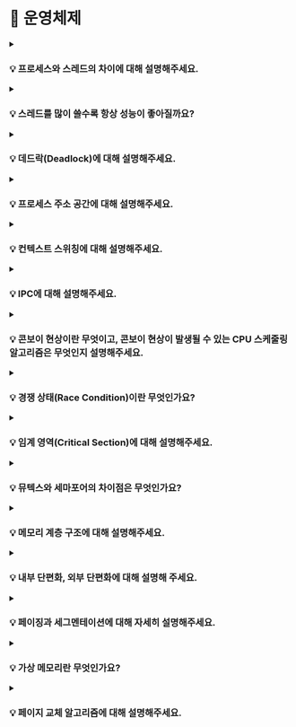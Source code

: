 # 📃 운영체제 


<details>
<summary><strong><h3> 💡 프로세스와 스레드의 차이에 대해 설명해주세요.</h3></strong></summary>
<div markdown="1">

<br>

**프로세스**  
- 운영체제로부터 자원을 할당 받은 **작업의 단위**  
- 각 프로세스는 독립적인 메모리 영역을 할당 받는다.  

**스레드**  
- 프로세스가 할당 받은 자원을 이용하는 **실행 흐름의 단위**  
- **스택 영역과 PC 레지스터 영역만 독립적으로 할당** 받고, 나머지 영역은 동일한 프로세스 내의 스레드 간 공유 된다.  

<br>
<br>

### 📌 스레드에 스택 영역과 PC 레지스터 영역만 독립적으로 할당하는 이유가 무엇일까요?

<br>

### ✔ 스택 영역을 스레드마다 독립적으로 할당하는 이유

스택은 메소드 호출 시 전달되는 인자, 되돌아갈 주소 값 및 지역 변수 등을 저장하기 위해 사용되는 메모리 영역이다.  

스택 메모리 영역이 독립적이라는 것은 스레드 간 독립적인 함수 호출이 가능하다는 것이고, 이는 독립적인 실행 흐름을 가능하게 한다.
 
따라서 **독립적인 실행 흐름을 위한 최소 조건**으로 각 스레드에 독립된 스택 영역을 할당한다.  
 

### ✔ PC 레지스터 영역을 스레드마다 독립적으로 할당하는 이유
PC 레지스터는 CPU가 다음에 실행할 명령어의 주소를 저장한다.

여러 스레드가 하나의 PC 레지스터를 공유한다면, 한 스레드가 PC 레지스터에 새로운 명령어 주소를 저장하는 동시에 다른 스레드가 PC 레지스터의 값을 읽거나 변경하는 상황이 발생할 수 있다.
이렇게 동시에 여러 스레드가 PC 레지스터에 접근하면, 다음에 실행될 명령어의 주소를 신뢰할 수 없게 되며, 스레드들의 실행 흐름이 망가지는 등 예기치 못한 동작과 오류가 발생할 수 있다.

따라서 각 스레드에게 독립적인 PC 레지스터를 할당하여 각 **스레드가 자신의 실행 흐름을 안정적으로 유지하고, 다음에 실행할 명령어의 주소를 독립적으로 관리**할 수 있도록 한다.

<br>
<br>

### 📌 프로세스에 대해 자세히 설명해주세요.

### ✔ 프로세스

- 실행을 위해 **커널**에 등록된 작업  
    (시스템 성능 향상을 위해 커널에 의해 관리 된다.)

- 각종 자원을 요청하고, 할당 받을 수 있는 개체  
- **PCB**를 할당 받은 개체  

*자원 : 커널의 관리 하에 프로세스에게 할당/반납 되는 수동적인 개체
 
<br>
<br>

### 📌 PCB는 무엇인가요?

### ✔ PCB

- **커널 공간**에 존재한다.  

- OS는 **`프로세스 관리`** 를 위해 각 프로세스에 대한 정보를 관리하는데, 각 프로세스의 정보가
PCB에 저장된다.  
(* 프로세스 관리: 프로세스가 여러 개일 때, CPU가 스케줄링을 통해 프로세스를 관리하는 것)
- 프로세스 생성 시 생성된다.
- PCB가 관리하는 정보
    - PID(프로세스 고유 식별 번호)
    - 스케줄링 정보 (프로세스 우선 순위, CPU 점유 시간)
    - 프로세스 상태 (자원 할당 및 요청 정보)
    - 메모리 관리 정보 (page table, segment table)
    - 입출력 상태 정보 (할당 받은 입출력 장치/파일 등에 대한 정보)
    - 문맥 저장 영역(프로세스의 레지스터 상태를 저장하는 공간)
    - `Linked List` 방식으로 관리된다.
        - PCB List Head에 PCB가 생성될 때마다 붙게 된다.
        - 주소 값으로 연결이 이루어져 있는 연결 리스트이기 때문에 삽입/삭제가 용이하다.


<br>
<br>

### 📌 스레드는 PCB를 가지고 있을까요?

<br>

    🔥 스레드는 PCB를 갖고 있지 않다. 

    스레드는 프로세스 내에서 실행되는 실행 흐름의 단위로, PCB는 프로세스 단위로 생성되고 관리되는 자료구조이다.

<br>

여러 개의 스레드가 하나의 프로세스 내에서 동작하면, 모든 스레드는 동일한 프로세스의 자원을 공유하게 된다.   
따라서 스레드는 **프로세스 내부의 메모리 영역을 공유**하고, 프로세스가 할당 받은 PCB를 공유하여 프로세스의 상태를 스레드들이 함께 사용한다.

즉, 프로세스의 PCB에는 프로세스 자체의 정보와 상태를 저장하지만, 스레드는 프로세스 내에서 실행되므로 프로세스 자체와   
밀접하게 연관되어 있어 별도의 PCB를 가질 필요가 없다.

<br>
<br>


### 📌 멀티 프로세스와 멀티 스레드의 특징에 대해 설명해주세요.
<br>

### ✔ 멀티 프로세스

- 각 프로세스는 독립적인 메모리 공간을 가지기 때문에 서로 영향을 주지 않고 실행 된다.     
    즉, 한 프로세스의 오류나 비정상 종료가 다른 프로세스에 영향을 미치지 않는다.  

- 프로세스 간 데이터를 주고받기 위해서는 별도의 **IPC** 기법을 사용해야 하며, 이로 인해 오버 헤드가 발생한다.
- 각 프로세스마다 메모리 주소 체계가 다르기 때문에, 프로세스 컨텍스트 스위칭시 메모리 관련 처리가 따로 필요하여 오버 헤드가 비교적 크다.


### ✔ 멀티 프로세스

- 스레드는 하나의 프로세스 내에서 동작하며, 주소 공간과 자원을 공유한다.  
    따라서 데이터 공유가 간편하고, IPC 없이도 쓰레드 간 데이터를 주고받을 수 있습니다.

- 같은 프로세스에 속하는 스레드는 메모리 영역을 공유하기 때문에, **스레드 컨텍스트 스위칭** 시
메모리 관련 처리가 따로 필요하지 않아 오버 헤드가 비교적 적다.

-  공유된 자원에 대한 접근과 변경을 적절하게 관리하지 않으면 데드락과 같은 **동기화 문제**가 발생할 수 있다.


<br>
<br>

### 📌 멀티 스레드의 동시성과 병렬성을 설명해주세요.

### ✔ 동시성
**싱글 코어**에서 멀티스레드를 동작시키기 위한 방식으로,   
멀티태스킹을 위해 여러 개의 스레드가 **`번갈아가면서 실행되는 성질`** 을 말한다.   
(동시에 실행하는 것처럼 보이지만 **사실은 번갈아가며 실행** 하고 있는 것임)

### ✔ 병렬성
**멀티 코어**에서 멀티스레드를 동작시키는 방식으로,   
한 개 이상의 스레드를 포함하는
각 코어들이 '동시에' 실행되는 성질을 말한다.

![Alt text](<Untitled (19).png>)
</div>
</details>

<details>
<summary><strong><h3> 💡 스레드를 많이 쓸수록 항상 성능이 좋아질까요?  </h3></strong></summary>
<div markdown="1">


    🔥 어플리케이션의 성격과 컨텍스트 스위칭 오버헤드를 고려할 때, 
    스레드를 많이 사용하는 것이 항상 성능 향상을 보장하지는 않는다.


<br>

**스레드를 많이 사용하면 동시에 더 많은 작업을 실행할 수 있다** 는 이야기는 해당 어플리케이션이 작은 작업들로 분할하여 동시 실행 가능한 성격을 가지고 있다는 전제를 필요로 한다.   

<br>

그러나 어떤 어플리케이션이 순차적으로 실행되어야 하는 특성을 가지고 있다면,   
작은 작업으로 분할하여 동시 실행하기가 어려울 수 있으며, 이런 경우에는 스레드 수를 계속 늘려도 성능 향상에 한계가 있다.  

<br>

또한, CPU의 코어 수는 고정되어 있으며 스레드 수를 계속 늘리면 각 코어에서 스레드 간의 경합이 더 많아진다.   
이에 따라 **컨텍스트 스위칭**으로 인한 오버헤드가 증가하므로 성능 면에서 한계에 도달하게 된다.

<br>

CPU 바운드 어플리케이션은 CPU를 많이 사용하므로, 코어 수와 비슷한 수준 이상으로 스레드 수를 늘려봤자 성능 향상이 거의 없을 뿐만 아니라,   
오히려 각 코어에서 스레드 간의 경합으로 인해 컨텍스트 스위칭 오버헤드로 성능이 저하될 수 있다.

반면, I/O 바운드 어플리케이션은 CPU가 대기 상태에 있을 가능성이 높기 때문에, 코어 수보다 2배, 3배 이상으로 스레드 수를 늘림으로써 코어들을 더 효율적으로 활용하여 성능상 이점을 얻을 수 있다.

</div>
</details>


<details>
<summary><strong><h3> 💡 데드락(Deadlock)에 대해 설명해주세요.</h3></strong></summary>
<div markdown="1">
<br>

    멀티 스레드 또는 멀티 프로세스 환경에서 발생하는 동기화 문제로, 
    자원을 점유한 상태에서 다른 프로세스가 점유하고 있는 자원을 요구하며 무한정 기다리는 상황을 말한다.

![Alt text](image-13.png)

프로세스 1과 2가 자원1, 2를 모두 얻어야 한다고 가정해보자

t1: 프로세스1이 자원1을 얻음 / 프로세스2가 자원2를 얻음  
t2: 프로세스1은 자원2를 기다림 / 프로세스2는 자원1을 기다림  
→ **🔥 데드락**

<br>
<br>

### 📌 데드락이 발생하는 조건을 설명해주세요.

다음 네 가지 조건을 **동시에** 충족해야 한다.

- **상호 배제(Mutual Exclusion)**  
  리소스는 한 번에 하나의 프로세스 또는 스레드만이 사용할 수 있어야 한다.   
  즉, 한 프로세스 또는 스레드가 리소스를 사용 중인 경우, 다른 프로세스나 스레드는 해당 리소스에 접근할 수 없어야 한다.  

- **점유 대기(Hold and Wait)**   
  하나 이상의 리소스를 점유한 상태에서 다른 리소스를 기다리는 상태여야 한다.   
  즉, 프로세스나 스레드가 이미 리소스를 하나 이상 가지고 있으면서 또 다른 리소스를 얻기 위해 대기하고 있어야 합니다.

- **비선점(Non-Preemption)**   
  프로세스나 스레드가 얻은 리소스를 다른 프로세스나 스레드가 강제로 빼앗을 수 없어야 한다.  
    리소스는 해당 프로세스나 스레드가 명시적으로 릴리스해야만 해제된다.    

- **순환 대기(Circular Wait)**   
  두 개 이상의 프로세스나 스레드가 서로가 서로의 리소스를 기다리고 있어야 한다.  
   즉, 사이클 형태로 리소스가 대기 상태에 있어야 한다.  


<br>
<br>

### 📌 데드락은 어떻게 해결할 수 있을까요?

<br>

    - 데드락 예방
    - 데드락 회피
    - 데드락 탐지 및 복구

<br>

### ✅ 데드락 예방
- **데드락 발생 필요 조건 4가지** 중 **하나를 제거**함으로써 데드락을 예방한다.  

- 데드락이 **절대 발생하지 않도록** 하는 방법이다.
- 심각한 자원 낭비가 발생하므로, **비현실적인** 방법이다.

### **상호 배제(Mutual Exclusion) 조건 제거**  
  - **모든 자원**에 대해, **공유**를 허용한다.  
  - **현실적으로 불가능**한 방법  
  
### **점유 대기(Hold and Wait) 조건 제거**
  - 필요한 자원을 **한번에 모두 할당**한다.
  - **자원이 필요하지 않은 순간에도 점유**하고 있으므로, **자원 낭비**가 발생한다.
  - 무한 대기 현상이 발생할 수 있다.

### **비선점(Non-Preemption) 조건 제거**  
  - **모든 자원**에 대해, **선점**을 허용한다.
  - **현실적으로 불가능**한 방법  
  ( ⇒ 프로세스가 할당 받을 수 없는 자원을 요청하는 경우,
           해당 프로세스가 가지고 있던 자원을 모두 반납하고  
            작업을 취소하는 방법으로 유사하게 구현할 수 있으나, 이 방법 또한
           심각한 자원 낭비가 발생하므로 비현실적이다.)

### **순환 대기(Circular Wait) 조건 제거**  
  - 자원에 **순서를 부여**하고, 프로세스는 **순서의 증가 방향으로만 자원 요청**이 가능하도록 한다.
  - **자원 낭비**가 발생한다.

<br>

----
<br>

### ✅ 데드락 예방 회피

- 시스템의 **상태를 계속 감시함**으로써, 데드락 상태가 될 가능성이 있는
자원 할당 요청을 보류하여 데드락의 발생을 막을 수 있다.

- 항상 시스템을 감시하고 있어야 하므로, 오버 헤드가 크다.
- 시스템을 항상 **safe state**로 유지하는 방법이다.

  (***safe state**: 모든 프로세스가 정상적 종료 가능한 상태,  
                   safe sequence가 하나라도 존재하면 safe state이다.
                   데드락 상태가 되지 않을 수 있음을 보장한다.

  ***unsafe state**: 데드락 상태가 될 가능성이 있는 상태,
                     반드시 데드락이 발생한다는 의미는 아니다.)

- safe state를 유지하기 위해 **사용되지 않는 자원이 존재한다.**
- 가정이 성립되기 어렵다. 즉, **비현실적**이다.


<br>

**가정**
- 프로세스의 수가 고정됨
- 자원의 수와 종류가 고정됨
- 프로세스가 요구하는 자원 및 최대 수량을 알고 있음
- 프로세스는 자원을 사용 후 반드시 반납함

<br>

### **다익스트라 은행원 알고리즘**
    - 데드락 회피를 위한 간단한 이론적 기법
    - 가정 : 한 종류의 자원이 여러 개 존재
    - 목표 : 시스템을 항상 safe state로 유지
    - 현재 상태에서 safe sequence가 하나라도 존재하면, safe state임

<br>

### **헤버만 알고리즘**
    - 다익스트라 은행원 알고리즘의 확장
    - 가정 : 여러 종류의 자원이 여러 개 존대
    - 목표 : 시스템을 항상 safe state로 유지

<br>

----

<br>

### ✅ 데드락 탐지

- 데드락 방지를 위한 사전 작업을 하지 않는다. 즉, **데드락이 발생할 수 있다.**

- **주기적으로 데드락 발생 여부를 확인**한다.  
  (시스템이 데드락 상태인지, 어떤 프로세스가 데드락 상태인지)

- **Resource Allocation Graph (RAG)** 를 사용한다.
- 검사 주기에 영향을 받는다.
- 노드의 수가 많은 경우, 오버 헤드가 크다.

<br>

### **Graph reduction procedure**
  1. 필요한 자원을 모두 할당 받을 수 있는 프로세스(Unblocked Process)에 연결된 모든 edge를 제거한다.  
  2. 더 이상 Unblocked Process가 없을 때까지 1번을 반복한다.  
  3. 최종 그래프에서   
     a.  **모든 edge가 제거되어 있다면**    
        ⇒ 현재 상태에서 **데드락이 없음**을 알 수 있다.  

     b. **일부 edge가 남아있다면**  
        ⇒  현재 상태에 **데드락이 존재함**을 알 수 있다.

<br>

### 데드락 회피 vs 데드락 탐지

**데드락 회피**

- 앞으로 일어날 일을 고려하여, 최악의 경우를 생각한다.
- 데드락이 발생하지 않음

**데드락 탐지**

- 현재 상태만을 고려하여, 최선의 경우를 생각한다.
- 데드락 발생 시, 회복 과정이 필요하다.

<br>

----

<br>

### ✅ 데드락 회복

데드락을 탐지한 후 **해결**하는 과정

- **프로세스 종료**
    - 데드락 상태에 있는 프로세스를 종료시킨다.
    - 강제 종료된 프로세스는 이후 재시작된다.  

    <br>

- **자원 선점**
    - 데드락 상태를 해결하기 위해 선점할 자원을 선택한다.
    - 선택된 자원을 가지고 있는 프로세스에게서 해당 자원을 빼앗는다.  
    ⇒  자원을 빼앗긴 프로세스는 강제 종료된다.

<br>   

프로세스의 수행 중 특정 지점(**check point**)마다 **context**를 저장한다.  
프로세스가 강제 종료된 후 가장 최근의 **check point**에서 재시작한다.(**Roll back**)  

<br>

----

### ✅ 데드락 무시 

### +) 💡 왜 현대의 OS는 데드락을 처리하지 않을까요?

- 데드락이 일어나지 않는다고 생각하고 **아무런 조치도 취하지 않는다.**
- 데드락이 매우 드물게 발생하므로, **데드락에 대한 조치 자체가 더 큰 오버 헤드**일 수 있기 때문이다.
- 만약 시스템에 데드락이 발생한 경우, 시스템이 비정상적으로 작동하는 것을 **사람이 느낀 후 직접 프로세스를 종료**하는 방법 등으로 대처한다.
- Unix, Windows 등 **대부분의 범용 OS가 채택하고 있는 방법**이다.

<br>

</div>
</details>

<details>
<summary><strong><h3> 💡 프로세스 주소 공간에 대해 설명해주세요.</h3></strong></summary>
<div markdown="1">
  
<br>

+)  

    ✅ 초기화 하지 않은 변수들은 어디에 저장될까요?    
    ✅ 일반적인 주소 공간 그림처럼, Stack과 Heap의 크기는 매우 크다고 할 수 있을까요? 
        그렇지 않다면, 그 크기는 각각 언제 결정될까요?  


  <br>

  프로세스 주소 공간은 **하나의 프로세스가 실행되기 위해 할당된 가상 메모리 주소의 집합**을 의미한다.

  가상 메모리 주소 공간은 해당 프로세스가 실행되는 동안 프로세스에게 독립적으로 제공되며, 실제 물리적인 메모리와는 분리되어 있다.

  ![Alt text](<Untitled (20).png>)


### 1. **코드 영역 (Text 영역)**
  - 실행할 프로그램의 **명령어**들이 저장되는 영역

  - 코드 영역은 실행 파일로부터 읽혀지고, **Read-Only**으로 설정된다.
  - CPU는 코드 영역에 있는 명령어들을 하나씩 가져와 실행한다.
  
<br>

### 2. **데이터 영역 (Data 영역 및 BSS 영역)**
  - **전역 변수**와 **정적 변수**가 저장되는 영역

  - 프로그램의 시작과 함께 할당되며, 프로그램이 종료될 때 소멸된다.
  - 프로그램 실행 중에 변수의 값이 얼마든지 수정될 수 있기 때문에, **Read-Write**로 설정된다.
  - 초기화 된 변수는 Data 영역에, **초기화 되지 않은 변수는 BSS(Block Started by Symbol) 영역**에 저장된다.  

    ⇒ BSS 영역에 할당된 초기화 되지 않은 변수들은 프로그램이 실행되기 전에 0 또는 null 값으로 자동으로 초기화 된다.   

    이때 초기화되지 않은 변수들은 명시적으로 초기 값을 가지고 있지 않으므로 실제 값이 필요하지 않기 때문에, 해당 변수들은 초기화되기 전까지 메모리 공간만 할당되면 된다.  

    변수들이 0 또는 null로 초기화되는 과정은 프로그램 실행 시에 자동으로 이루어지기 때문에 
    BSS 영역을 구분하여 사용하는 것이 메모리 사용 측면에서 더욱 효율적이다.

<br>

### 3. **힙 영역**
  - **동적으로 할당되는 데이터**가 저장되는 영역

  - 프로그램 실행 중에 동적으로 메모리를 할당하고 해제하는데 사용되며,
    힙 영역에 할당된 메모리는 프로그램이 명시적으로 해제하기 전까지 지속적으로 유지된다.
  - 메모리의 **낮은 주소**에서 **높은 주소**로 할당된다.
  - **런타임**에 크기가 결정된다.  
     ⇒ 힙 영역은 **동적으로 메모리를 관리**하는 영역이기 때문에 잘못된 메모리 할당 크기, 힙 메모리 관리 오류, 힙 메모리 접근 오류 등으로 인해 **다른 영역을 침범**하게 되는 경우 `Heap Overflow`가 발생한다.

<br>

### 4. **스택 영역**
  - 함수 호출과 관련된 지역 변수, 매개변수, 함수의 반환 주소 등이 저장되는 영역

  - 함수가 호출될 때마다 스택 프레임이 생성되고, 함수의 실행이 끝나면 해당 스택 프레임이 제거된다.
  - 메모리의 **높은 주소**에서 **낮은 주소**로 할당된다.
  - **컴파일 타임**에 크기가 결정된다.       
    ⇒ 컴파일 타임에 크기가 결정되기 때문에 **무한히 할당 할 수 없다.**  
    
    ⇒ 재귀 호출의 깊이가 매우 깊거나, 함수 내부에서 큰 크기의 배열이나 많은 지역 변수를 선언하는 경우에 **`Stack Overflow`** 가 발생할 수 있다.


<br>

### 📌 스택 영역과 힙 영역 중, 접근 속도가 더 빠른 영역은 어디일까요?

<br>

    🔥 스택 영역이 힙 영역보다 접근 속도가 더 빠르다.
    
    

<br>

### ✅ 스택 영역 
스택 영역은 **메모리 할당 및 해제**가 **컴파일러에 의해 자동**으로 관리되어 간단하고 빠르게 이루진다.    
➡ 컴파일러에 의해 자동으로 스택 프레임이 관리된다.     
    함수가 호출될 때 스택 프레임이 생성되고, 함수의 실행이 끝나면 해당 스택 프레임이 제거된다. (메모리 할당 및 해제)  

함수가 호출될 때마다 해당 함수의 지역 변수와 인자들이 스택 프레임에 순차적으로 저장되며 **스택 프레임의 시작 주소로부터 일정한 오프셋만큼** 떨어져 있으므로, **변수에 직접 접근**할 수 있다.  

즉, 스택 영역에서 변수에 접근하는 과정에서는 **메모리 주소 변환과 같은 추가적인 작업이 필요하지 않기** 때문에 접근 속도가 빠르다.  

<br>

### ✅ 힙 영역
힙 영역은 동적으로 메모리를 할당하고 해제해야 하기 때문에, 변수의 유효 범위가 스택 영역보다 넓어서 다른 함수나 블록에서도 변수에 접근할 수 있다. 

따라서, 힙 영역에서는 **메모리 주소 변환과 같은 추가 작업이 필요**하므로, 접근 속도가 상대적으로 느리다.


<br>
<br>      
  
### 📌 스택 영역과 힙 영역은 정말 자료구조의 스택/힙과 연관이 있는 걸까요?

<br>

    🔥 스택 영역은 스택 자료 구조를 사용하지만,   
       힙 영역은 힙 자료구조를 사용하지 않는다.

<br>

**스택 영역**은 **스택(LIFO) 자료구조를 기반**으로 동작하며, 함수의 호출과 종료에 따라 스택 프레임이 생성되고 소멸된다.

**힙 영역**은 특정 자료구조를 기반으로 한 것이 아니라, 메모리 할당과 해제를 위한 메커니즘이다.
따라서, **힙 자료 구조와 아무런 연관이 없다.** 

</div>
</details>


<details>
<summary><strong><h3> 💡 컨텍스트 스위칭에 대해 설명해주세요. </h3></strong></summary>
<div markdown="1">

<br>

    🔥
    - 실행 중인 프로세스의 context를 저장하고, 앞으로 실행할 프로세스의 context를 복구하는 일
    - 커널의 개입으로 이루어진다. (= 커널 모드에서 실행된다.)

<br>

### 📌 그렇다면 context는 무엇인가요?

- **프로세스와 관련된 정보들의 집합** (Register의 상태 in CPU / PC, SP in CPU)  
  ⇒ Context Switching이 발생하면 실행 중인 프로세스는 CPU를 뺏긴다.
     따라서, Register의 상태를 PCB에 저장한다.
    - CPU가 어떤 작업을 처리할 때는 메모리의 데이터를 Register를 올린 후 처리한다.
- ***PCB**에 저장된다

<br>

### 📌 context는 PCB에 저장된다고 말씀해주셨는데, PCB에 대해 설명해주세요.

### ✅ PCB

- **커널 공간**에 존재한다.
- OS는 **`프로세스 관리`** 를 위해 각 프로세스에 대한 정보를 관리하는데, 각 프로세스의 정보가
PCB에 저장된다.  
(* 프로세스 관리: 프로세스가 여러 개일 때, CPU가 스케줄링을 통해 프로세스를 관리하는 것)
- 프로세스 생성 시 생성된다.  
- **PCB가 관리하는 정보**
    - PID(프로세스 고유 식별 번호)
    - 스케줄링 정보 (프로세스 우선 순위, CPU 점유 시간)
    - 프로세스 상태 (자원 할당 및 요청 정보)
    - 메모리 관리 정보 (page table, segment table)
    - 입출력 상태 정보 (할당 받은 입출력 장치/파일 등에 대한 정보)
    - 문맥 저장 영역(프로세스의 레지스터 상태를 저장하는 공간)
    - `Linked List` 방식으로 관리된다.
        - PCB List Head에 PCB가 생성될 때마다 붙게 된다.
        - 주소 값으로 연결이 이루어져 있는 연결 리스트이기 때문에 삽입/삭제가 용이하다.



<br>

### 📌 컨텍스트 스위칭은 언제 일어날까요?

    - Interrupt 발생
    - 주어진 time slice를 소진한 경우
    - 자원 요청 후 대기 상태
    - IO 작업 대기 상태

<br>

### 📌 컨텍스트 스위칭은 왜 필요할까요?
⇒ **멀티 프로세스 환경에서 여러 프로세스를 동시에 실행 시키기 위해서** 

⇒ 그렇다면 동시에 실행 시키는 이유는?

- **CPU 활용도 향상**  
여러 프로세스가 동시에 실행될 수 있도록 CPU를 공유하는 것은 시스템의 전체적인 CPU 활용도를 향상시킨다.

- **공정한 자원 분배**  
멀티 프로세스 환경에서 여러 프로세스가 실행되는 경우, 각 프로세스에 일정 시간 동안 CPU를 할당하여 공정한 자원 분배를 실현할 수 있다.

- **응답성 향상**  
컨텍스트 스위칭은 멀티 프로세스 환경에서 사용자 요청에 빠르게 응답할 수 있도록 한다. 여러 프로세스가 동시에 실행되면, 사용자 입력이나 이벤트에 대한 신속한 처리가 가능해진다.

- **멀티태스킹 지원**  
컨텍스트 스위칭을 통해 CPU가 여러 프로세스를 번갈아가며 실행함으로써 멀티태스킹을 구현할 수 있다.


<br>

### 📌 프로세스 컨텍스트 스위칭과 스레드 컨텍스트 스위칭의 공통점과 차이점을 설명해주세요.

<br>

### ✅ 프로세스 컨텍스트 스위칭 VS 스레드 컨텍스트 스위칭

**프로세스 컨텍스트 스위칭** ⇒ 서로 다른 프로세스 간의 컨텍스트 스위칭  
**스레드 컨텍스트 스위칭** ⇒ 한 프로세스 내의 서로 다른 스레드 간의 컨텍스트 스위칭

<br>

**🔥 공통점**

- **커널의 개입**으로 동작한다.
- CPU의 **Register 상태를 변경** 해줘야 한다.

<br>

**🔥 차이점**

- 같은 프로세스에 속하는 **스레드는 메모리 영역을 공유**하기 때문에, **스레드 컨텍스트 스위칭**시
메모리 관련 처리가 따로 필요하지 않아 **Overhead가 비교적 적다.**

- 각 프로세스는 메모리를 독립적으로 할당받기 때문에, 프로세스마다 메모리 주소 체계가 다르므로, **프로세스 컨텍스트 스위칭**시 **메모리 관련 처리**가 따로 필요하여 **Overhead가 비교적 크다.**

<br>

+ ) 메모리 관련 처리

1. MMU가 새로운 프로세스의 주소 체계를 바라보도록 처리해야 한다.
2. TLB를 비워야 한다.

<br>

</div>
</details>


<details>
<summary><strong><h3> 💡 IPC에 대해 설명해주세요.</h3></strong></summary>
<div markdown="1">

### [🔥 위 질문에 대한 대답을 찾아보자(IPC)](https://aboard-woolen-7bf.notion.site/IPC-391a4a5cb6844d7fb7d37bd430d869e1?pvs=4)


</div>
</details>

<details>
<summary><strong><h3> 💡 콘보이 현상이란 무엇이고, 콘보이 현상이 발생될 수 있는 CPU 스케줄링 알고리즘은 무엇인지 설명해주세요.</h3></strong></summary>
<div markdown="1">

<br>

    🔥 하나의 수행 시간이 긴 프로세스에 의해 다른 프로세스들이 긴 대기 시간을 갖게 되는 현상 
    (실행 시간 << 대기 시간)

→ 30초가 걸리는 A 프로세스, 2초가 걸리는 B 프로세스 순으로 도착했다고 했을 때,    
B 프로세스는 실행 시간보다 대기 시간이 훨씬 길다.

<br>

    🔥 FCFS(First Come First Served) 알고리즘은 비 선점 스케줄링으로, ready queue에 먼저 들어온 작업부터 순차적으로 실행하므로 콘보이 현상이 발생할 수 있다.

<br>

### 📌 선점 스케줄링과 비 선점 스케줄링의 차이를 설명해주세요.

### ✅ 선점 스케줄링
- 현재 실행 중인 작업이 다른 작업에 의해 **강제로 중단될 수 있는** 스케줄링 방식    
(CPU 할당 시간이 종료되거나, 우선 순위가 높은 작업이 도착한 경우)

- 컨텍스트 스위칭이 비교적 많이 발생한다. (Overhead ↑)

-  작업의 우선순위나 작업의 수행 시간 등의 변화에 빠르게 대응할 수 있고, 시스템의 응답 시간을 줄일 수 있기 때문에 **시분할 시스템, 대화형 시스템**에 적합하다.

- 오버헤드가 큰 작업들이 무한히 미뤄지는 **기아 상태**가 발생할 수 있다.

<br>

### ✅ 비선점 스케줄링
- **현재 실행 중인 작업이 끝날 때까지 다른 작업들이 해당 CPU를 점유할 수 없는** 스케줄링 방식

- 컨텍스트 스위칭이 비교적 적게 발생한다. (Overhead ↓)

- 우선 순위 역전이 잦고, 평균 응답 시간이 증가한다.


<br>

### 📌 CPU 스케줄링이란 무엇인가요? 

    🔥 Ready 상태의 프로세스 중, 어떤 프로세스에게 CPU를 할당할지 결정하는 것


### 📌 장기 스케줄링, 중기 스케줄링, 단기 스케줄링에 대해 설명해주세요.

<br>

### ✅ 장기 스케줄링
- **Job 스케줄링**
  - 커널에 등록할 작업을 결정한다.    
    
- 시스템 내의 프로세스 수를 조절한다.

- **I/O bounded**와 **Compute bounded** 프로세스들을 잘 섞어서 선택해야 한다.

- 시분할 시스템에서는 모든 작업을 시스템에 등록하기 때문에, 장기 스케줄링은 덜 중요하다.

<br>

### ✅ 중기 스케줄링
- **메모리 할당**을 결정한다.
  - 일시적으로 메모리에 있는 프로세스들 중 일부를 디스크로 **swap-out**하여 메모리를 확보한다.

  - 이후 다시 필요한 시점에 **swap-in**하여 실행되도록 한다.  

<br>

### ✅ 단기 스케줄링
- **CPU 스케줄링**

- 프로세서를 할당할 프로세스를 결정한다.
- 가장 빈번하게 발생하며, 매우 빨라야 한다.
- 컨텍스트 스위칭을 발생시키므로, 오버헤드가 발생할 수 있다

<br>

![Alt text](<Untitled (21).png>)

<br>
<br>

### 📌 CPU 스케줄링의 성능 척도에는 어떤 것들이 있나요?
- **이용률(CPU Utilization)**   
전체 시간 중 CPU가 놀지 않고 일한 시간

- **처리량 (Throughput)**  
단위 시간 당 처리량
- **대기 시간 (Wate Time)**  
 프로세스가 Ready queue에서 기다린 시간
- **응답 시간(Response Time)**  
프로세스가 최초로 CPU를 얻기까지 걸린 시간
- **소요 시간, 반환 시간(Turnaround Time)**  
프로세스가 처음 Ready queue에 도착해서, 끝나기까지 걸린 시간


<br>
<br>

### 📌 CPU 스케줄링 알고리즘에는 대표적으로 어떤 것들이 있나요?
### [🔥 위 질문에 대한 대답을 찾아보자(CPU 스케줄링 알고리즘)](https://aboard-woolen-7bf.notion.site/ccf272ae65f742619df7364d073d9acd?pvs=4)

</div>
</details>

<details>
<summary><strong><h3> 💡 경쟁 상태(Race Condition)이란 무엇인가요?</h3></strong></summary>
<div markdown="1">
<br>

    🔥 여러 프로세스 (혹은 스레드가) 병행적으로 공유 자원에 접근할 때, 그 순서에 따라 결과가 달라지는 상황

<br>

</div>
</details>

<details>
<summary><strong><h3> 💡 임계 영역(Critical Section)에 대해 설명해주세요.</h3></strong></summary>
<div markdown="1">
<br>

    🔥 임계 영역 : 공유 자원에 접근하는 코드 영역

    - 한번에 하나의 프로세스만이 해당 영역에 진입할 수 있도록 한다.
    - 경쟁 상태(Race Condition)을 방자히가 위해 사용된다.


<br>

**+) 임계 영역 문제**  
임계 영역으로 지정되어야 할 코드 영역이 임계 영역으로 지정되지 않았을 때 발생할 수 있는 문제

<br>

임계 영역 문제를 해결하기 위해서는 **다음 3가지 조건**을 충족해야 한다.

### 1️⃣ 상호 배제(Mutual Exclusion)  
    하나의 프로세스가 임계 영역에 진입한 상태라면, 다른 프로세스는 진입할 수 없어야 한다. 


### 2️⃣ 진행(Progress)
    임계 영역에 진입한 프로세스 외에는, 다른 프로세스가 임계 영역에 진입하는 것을 방해해서는 안 된다.

### 3️⃣ 한정 대기(Bounded Wating)  
    프로세스가 임계 영역에 진입하기 위한 대기 시간은 한정되어야 한다.

<br>

</div>
</details>

<details>
<summary><strong><h3> 💡 뮤텍스와 세마포어의 차이점은 무엇인가요?</h3></strong></summary>
<div markdown="1">

- +) 이진 세마포어와 뮤텍스의 차이에 대해 설명해 주세요
### [🔥 위 질문에 대한 대답을 찾아보자(뮤텍스 VS 세마포어)](https://aboard-woolen-7bf.notion.site/VS-d352264d61804d98afbf7dd2efbcb3b3?pvs=4)

</div>
</details>


<details>
<summary><strong><h3> 💡 메모리 계층 구조에 대해 설명해주세요.</h3></strong></summary>
<div markdown="1">

![Alt text](<Untitled (22).png>)

<br>

1. 레지스터  
   -  **가장 빠른 메모리 계층**으로, CPU 내부에 위치한다.

   - CPU 명령어 실행에 직접적으로 사용되며, 매우 제한된 용량을 가진다.
   - 데이터를 저장하고 빠르게 처리할 수 있어 연산 속도가 최대로 유지된다.
  
  <br>

2. 캐시  
   - CPU 코어 주변에 위치한 작은 용량의 메모리이다.

   - 주로, 레지스터와 메인 메모리 사이에서 중간 저장소 역할을 하며, 데이터를 빠르게 전달하여 CPU가 필요한 데이터를 빠르게 접근할 수 있도록 돕는다.  
   (CPU와 메인 메모리의 속도 차이로 인한 병목 현상 완화)
   - L1, L2, L3와 같이 다양한 계층으로 나뉠 수 있으며, 레벨이 올라갈수록 용량은 커지지만 접근 속도는 느려진다.

   <br>

3. 메인 메모리
   - 프로그램 코드와 데이터가 저장되는 공간이다.

   - 대부분의 작업이 메인 메모리에서 이루어지며, 운영체제와 어플리케이션에 의해 공유된다.
   - 상대적으로 높은 용량을 가지지만 캐시 메모리보다는 느린 접근 속도를 갖는다.  

 <br>

4. 보조 기억 장치
   - HDD와 SSD를 포함한다.

   - 데이터를 영구적으로 보존하고 대용량 저장을 제공한다.
   - 주로 파일 시스템이나 데이터베이스 관리에 사용되며, 메인 메모리와 비교하여 접근 속도가 느리다.
  
<br>
<br>

### 📌 Caching Locality와 Cache Hit Ratio에 대해 설명해주세요.

### ✅ Caching Locality (캐싱 지역성)

<br>

    🔥 프로그램 실행 중에 CPU가 접근하는 데이터나 명령어가 일부 지역적인 패턴을 가진다는 원리

<br>

1. **공간적 지역성(Spatial Locality)**  
   한 번에 사용되는 데이터의 인근 데이터도 자주 사용된다는 원리  
   
    예를 들어, 배열이나 리스트와 같은 데이터 구조에서 인접한 요소들은 순차적으로 접근되는 경우가 많다.   
    
    따라서, 캐시 메모리는 인접한 데이터를 함께 저장하여 CPU가 더 빠르게 찾을 수 있도록 한다.

<br>

2. **시간적 지역성(Temporal Locality)**  

    특정 데이터나 명령이 사용된 후에 같은 데이터나 명령이 가까운 미래에 다시 사용될 가능성이 높다는 원리
    
    반복적으로 사용되는 루프나 서브루틴의 경우 해당 원리가 적용된다.
    
    즉, 이전에 액세스한 데이터를 캐시에 유지하여 CPU가 더 빠르게 다시 액세스할 수 있도록 한다.


<br>

### ✅Cache Hit Ratio 

<br>

    🔥 CPU가 캐시 메모리에서 데이터를 성공적으로 찾은 비율을 나타내는 지표
 

캐시 메모리에 접근하려는 데이터나 명령이 이미 캐시에 저장되어 있는 경우 **Cache Hit** 가 발생하며, 캐시에 저장되어 있지 않은 경우 **Cache Miss** 가 발생한다.

<br>
<br>


    Cache Hit Ratio = Cache Hit 발생 횟수 / 전체 메모리 액세스 수


<br>

높은 Cache Hit Ratio는 캐시의 효율성을 나타내며, 이는 캐시 메모리가 프로그램의 지역성을 활용하여 CPU가 데이터를 빠르게 찾을 수 있도록 도와준다는 것을 의미한다.


</div>
</details>


<details>
<summary><strong><h3> 💡 내부 단편화, 외부 단편화에 대해 설명해 주세요.</h3></strong></summary>
<div markdown="1">

<br>

- **내부 단편 화(Internal Fragmentation)**  

    - 메모리 할당 시, 메모리 블록 내부에 남는 빈 공간으로 인해 발생하는 현상

    - 예를 들어, 메모리 블록에 어떤 프로세스가 사용할 데이터가 저장되는데
    그 데이터보다 블록의 크기가 크다면 남는 공간이 발생한다.  
    (⇒ 메모리 낭비)
    - **고정 분할 방식**을 사용하는 경우에, 주로 발생한다.
        - 예를 들어, **페이징 기법**에서는 페이지 크기가 고정되어 있어 프로세스가 필요한 메모리보다 큰 페이지를 할당 받는 경우에 내부 단편화가 발생한다.

<br>

- **외부 단편 화(External Fragmentation)**
    - 메모리 공간 사이에 남는 빈 공간으로 인해 발생하는 현상

    - 프로세스들이 메모리에서 할당되고 해제되는 과정에서 메모리 공간은 분산 된다.  
    이로 인해, 총 사용 가능한 메모리 공간은 충분하지만 **프로세스를 할당하기 위한 
    연속된 큰 공간을 찾지 못하는 경우**가 발생한다.  
    (⇒ 메모리 낭비)
    - **가변 분할 방식**을 사용하는 경우에, 주로 발생한다.


</div>
</details>


<details>
<summary><strong><h3> 💡 페이징과 세그멘테이션에 대해 자세히 설명해주세요.</h3></strong></summary>
<div markdown="1">


### [🔥 위 질문에 대한 대답을 찾아보자(페이징)](https://aboard-woolen-7bf.notion.site/cfce300a3b134484bbd316e3786882d5?pvs=4)

### [🔥 위 질문에 대한 대답을 찾아보자(세그멘테이션)](https://aboard-woolen-7bf.notion.site/baa996448c5e431ba99a0c0a9b0051c7?pvs=4)


### ✅ 페이징
- 프로그램을 고정된 크기의 블록(page)으로 분할한다.
- 메모리를 block size로 미리 분할한다.(page frame)
- 외부 단편 화 문제가 없다.
- 메모리의 통합과 압축이 불필요하다.
- 프로그램의 논리적 구조를 고려하지 않기 때문에 page sharing/protection이 복잡하다.
- 필요한 page만 page frame에 적재하여 사용한다. → 메모리의 효율적 활용
- page mapping overhead
    - 메모리 공간 및 추가적인 메모리 접근이 필요하다.
    - 전용 HW(TLB) 활용으로 해결 가능하다. → HW 비용 증가

<br>

### ✅ 세그멘테이션
- 프로그램을 논리 단위로 분할한다.(segment)
- 메모리를 동적으로 분할한다.
- 내부 단편화 문제가 발생하지 않는다.
- 세그먼트 공유 및 보호가 용이하다.
- Paging system 대비 관리 overhead가 크다.
- 필요한 segment만 메모리에 적재하여 사용하기 때문에 메모리를 효율적으로 활용할 수 있다.
- Segment mapping overhead
    - 메모리 공간 및 추가적인 메모리 접근이 필요하다.
    - 전용 HW(TLB) 활용으로 해결 가능하다.

</div>
</details>

<details>
<summary><strong><h3> 💡 가상 메모리란 무엇인가요? </h3></strong></summary>
<div markdown="1">

    🔥 메모리가 실제 메모리보다 많아 보이게 하는 기술로, 
       어떤 프로세스가 실행될 때 메모리에 해당 프로세스 전체가 올라가지 않더라도 실행이 가능하다는 점에 착안하여 고안된 메모리 기법이다.

<br>

### 📌 Demand Paging이란?

    🔥 가상 메모리 관리 기술 중 하나로, 프로세스가 실행 중에 필요한 페이지만 메모리에 적재하는 방법

<br>

### 📌 Page fault란?
Page Fault는 가상 메모리 시스템에서 발생하는 현상으로, 현재 실행 중인 프로세스가 접근하려는 메모리 페이지가 물리적 메모리(RAM)에 존재하지 않을 때 발생한다.  


Page Fault가 발생하면 운영 체제는 필요한 페이지를 디스크에서 메모리로 가져와서 프로그램이 계속 실행될 수 있도록 한다.


</div>
</details>

<details>
<summary><strong><h3> 💡 페이지 교체 알고리즘에 대해 설명해주세요. </h3></strong></summary>
<div markdown="1">

<br>

    🔥 Page Fault가 발생하여 프로세스가 필요로 하는 페이지를 메모리에 로드하려고 할 때,   
       빈 프레임이 없는 경우 이전에 메모리에 있던 페이지 중 하나를 선택하여 교체하게 된다.
       이때, 어떤 페이지를 교체할지 결정하는 알고리즘을 페이지 교체 알고리즘이라고 한다.


<br>

    💡 페이지 교체 알고리즘은 Page Fault Rate를 줄이는 것을 목표로 한다.


<br>

### [🔥 페이지 교체 알고리즘의 종류](https://aboard-woolen-7bf.notion.site/d78abc07af91437db7eb190cad8a5b35?pvs=4)


</div>
</details>